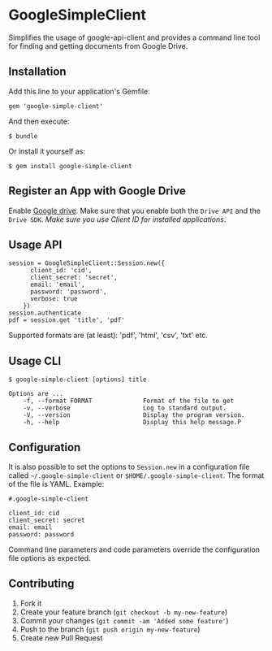 # GoogleSimpleClient

Simplifies the usage of google-api-client and provides a command line tool for
finding and getting documents from Google Drive.


## Installation

Add this line to your application's Gemfile:

    gem 'google-simple-client'

And then execute:

    $ bundle

Or install it yourself as:

    $ gem install google-simple-client

## Register an App with Google Drive

Enable [Google drive](https://developers.google.com/drive/register).
Make sure that you enable both the `Drive API` and the `Drive SDK`.
_Make sure you use Client ID for installed applications_.

## Usage API

    session = GoogleSimpleClient::Session.new({
          client_id: 'cid',
          client_secret: 'secret',
          email: 'email',
          password: 'password',
          verbose: true
        })
    session.authenticate
    pdf = session.get 'title', 'pdf'


Supported formats are (at least): 'pdf', 'html', 'csv', 'txt' etc.

## Usage CLI

    $ google-simple-client [options] title

    Options are ...
        -f, --format FORMAT              Format of the file to get
        -v, --verbose                    Log to standard output.
        -V, --version                    Display the program version.
        -h, --help                       Display this help message.P

## Configuration

It is also possible to set the options to `Session.new` in a configuration
file called `~/.google-simple-client` or `$HOME/.google-simple-client`. The
format of the file is YAML. Example:

    #.google-simple-client

    client_id: cid
    client_secret: secret
    email: email
    password: password

Command line parameters and code parameters override the configuration file
options as expected.



## Contributing

1. Fork it
2. Create your feature branch (`git checkout -b my-new-feature`)
3. Commit your changes (`git commit -am 'Added some feature'`)
4. Push to the branch (`git push origin my-new-feature`)
5. Create new Pull Request
